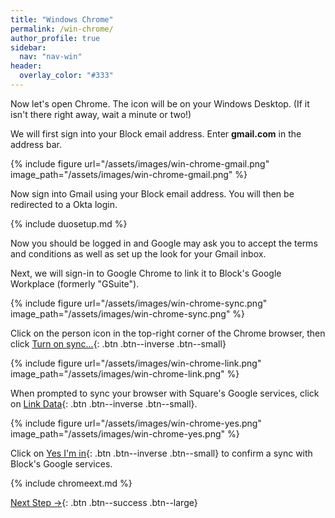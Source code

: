 ```yaml
---
title: "Windows Chrome"
permalink: /win-chrome/
author_profile: true
sidebar:
  nav: "nav-win"
header:
  overlay_color: "#333"
---
```


Now let's open Chrome. The icon will be on your Windows Desktop. (If it isn't there right away, wait a minute or two!)

We will first sign into your Block email address. Enter __gmail.com__ in the address bar.

{% include figure url="/assets/images/win-chrome-gmail.png" image_path="/assets/images/win-chrome-gmail.png" %}

Now sign into Gmail using your Block email address. You will then be redirected to a Okta login.

{% include duosetup.md %}

Now you should be logged in and Google may ask you to accept the terms and conditions as well as set up the look for your Gmail inbox.

Next, we will sign-in to Google Chrome to link it to Block's Google Workplace (formerly "GSuite").

{% include figure url="/assets/images/win-chrome-sync.png" image_path="/assets/images/win-chrome-sync.png"  %}

Click on the person icon in the top-right corner of the Chrome browser, then click [Turn on sync...](){: .btn .btn--inverse .btn--small}

{% include figure url="/assets/images/win-chrome-link.png" image_path="/assets/images/win-chrome-link.png"  %}

When prompted to sync your browser with Square's Google services, click on [Link Data](){: .btn .btn--inverse .btn--small}.

{% include figure url="/assets/images/win-chrome-yes.png" image_path="/assets/images/win-chrome-yes.png"  %}

Click on [Yes I'm in](){: .btn .btn--inverse .btn--small} to confirm a sync with Block's Google services.

{% include chromeext.md %}

[Next Step &rarr;](/win-go/){: .btn .btn--success .btn--large}
